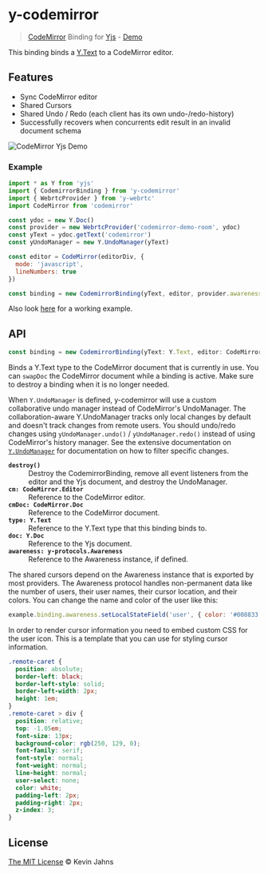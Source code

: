# y-codemirror

> [CodeMirror](https://codemirror.net/) Binding for [Yjs](https://github.com/yjs/yjs) - [Demo](https://demos.yjs.dev/codemirror/codemirror.html)

This binding binds a [Y.Text](https://github.com/yjs/yjs#Shared-Types) to a CodeMirror editor.

## Features

* Sync CodeMirror editor
* Shared Cursors
* Shared Undo / Redo (each client has its own undo-/redo-history)
* Successfully recovers when concurrents edit result in an invalid document schema

![CodeMirror Yjs Demo](https://user-images.githubusercontent.com/5553757/79250004-5ed1ac80-7e7e-11ea-81b8-9f833e2d8e66.gif)

### Example

```js
import * as Y from 'yjs'
import { CodemirrorBinding } from 'y-codemirror'
import { WebrtcProvider } from 'y-webrtc'
import CodeMirror from 'codemirror'

const ydoc = new Y.Doc()
const provider = new WebrtcProvider('codemirror-demo-room', ydoc)
const yText = ydoc.getText('codemirror')
const yUndoManager = new Y.UndoManager(yText)

const editor = CodeMirror(editorDiv, {
  mode: 'javascript',
  lineNumbers: true
})

const binding = new CodemirrorBinding(yText, editor, provider.awareness, { yUndoManager })
```

Also look [here](https://github.com/yjs/yjs-demos/tree/master/codemirror) for a working example.

## API

```js
const binding = new CodemirrorBinding(yText: Y.Text, editor: CodeMirror.Editor, [ awareness: y-protocols.Awareness|null, [ { yUndoManager: Y.UndoManager } ]])
```

Binds a Y.Text type to the CodeMirror document that is currently in use. You can <code>swapDoc</code> the CodeMirror document while a binding is active. Make sure to destroy a binding when it is no longer needed.

When `Y.UndoManager` is defined, y-codemirror will use a custom collaborative undo manager instead of CodeMirror's UndoManager. The collaboration-aware Y.UndoManager tracks only local changes by default and doesn't track changes from remote users. You should undo/redo changes using `yUndoManager.undo()` / `yUndoManager.redo()` instead of using CodeMirror's history manager. See the extensive documentation on [`Y.UndoManager`](https://docs.yjs.dev/api/undo-manager) for documentation on how to filter specific changes.

<dl>
  <b><code>destroy()</code></b>
  <dd>
Destroy the CodemirrorBinding, remove all event listeners from the editor and the Yjs document, and destroy the UndoManager.
  </dd>
  <b><code>cm: CodeMirror.Editor</code></b>
  <dd>
Reference to the CodeMirror editor.
  </dd>
  <b><code>cmDoc: CodeMirror.Doc</code></b>
  <dd>
Reference to the CodeMirror document.
  </dd>
  <b><code>type: Y.Text</code></b>
  <dd>
Reference to the Y.Text type that this binding binds to.
  </dd>
  <b><code>doc: Y.Doc</code></b>
  <dd>
Reference to the Yjs document.
  </dd>
  <b><code>awareness: y-protocols.Awareness</code></b>
  <dd>
Reference to the Awareness instance, if defined.
  </dd>
</dl>

The shared cursors depend on the Awareness instance that is exported by most providers. The Awareness protocol handles non-permanent data like the number of users, their user names, their cursor location, and their colors. You can change the name and color of the user like this:

```js
example.binding.awareness.setLocalStateField('user', { color: '#008833', name: 'My real name' })
```

In order to render cursor information you need to embed custom CSS for the user icon. This is a template that you can use for styling cursor information.

```css
.remote-caret {
  position: absolute;
  border-left: black;
  border-left-style: solid;
  border-left-width: 2px;
  height: 1em;
}
.remote-caret > div {
  position: relative;
  top: -1.05em;
  font-size: 13px;
  background-color: rgb(250, 129, 0);
  font-family: serif;
  font-style: normal;
  font-weight: normal;
  line-height: normal;
  user-select: none;
  color: white;
  padding-left: 2px;
  padding-right: 2px;
  z-index: 3;
}
```

## License

[The MIT License](./LICENSE) © Kevin Jahns
